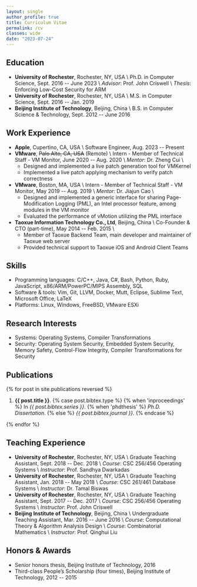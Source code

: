 ```yaml
---
layout: single
author_profile: true
title: Curriculum Vitae
permalink: /cv
classes: wide
date: "2023-07-24"
---
```


## Education

- **University of Rochester**, Rochester, NY, USA \\
  Ph.D. in Computer Science, Sept. 2016 -- June 2023 \\
  *Advisor*: Prof. John Criswell \\
  *Thesis*: Enforcing Low-Cost Security for ARM
- **University of Rochester**, Rochester, NY, USA \\
  M.S. in Computer Science, Sept. 2016 -- Jan. 2019
- **Beijing Institute of Technology**, Beijing, China \\
  B.S. in Computer Science & Technology, Sept. 2012 -- June 2016

## Work Experience

- **Apple**, Cupertino, CA, USA \\
  Software Engineer, Aug. 2023 -- Present
- **VMware**, ~~Palo Alto, CA, USA~~ (Remote) \\
  Intern - Member of Technical Staff - VM Monitor, June 2020 -- Aug. 2020 \\
  *Mentor*: Dr. Zheng Cui \\
  - Designed and implemented a live patch generation tool for VMKernel
  - Implemented a live patch applying mechanism to verify patch correctness
- **VMware**, Boston, MA, USA \\
  Intern - Member of Technical Staff - VM Monitor, May 2019 -- Aug. 2019 \\
  *Mentor*: Dr. Jiajun Cao \\
  - Designed and implemented a generic interface for sharing
    Page-Modification Logging (PML), an Intel processor feature, among modules
    in the VM monitor
  - Evaluated the performance of vMotion utilizing the PML interface
- **Taoxue Information Technology Co., Ltd**, Beijing, China \\
  Co-Founder & CTO (part-time), May 2014 -- Feb. 2015 \\
  - Member of Taoxue Backend Team, main developer and maintainer of
    Taoxue web server
  - Provided technical support to Taoxue iOS and Android Client Teams

## Skills

- Programming languages: C/C++, Java, C#, Bash, Python, Ruby, JavaScript,
                         x86/ARM/PowerPC/MIPS Assembly, SQL
- Software & tools: Vim, Git, LLVM, Docker, Mutt, Eclipse, Sublime Text,
                    Microsoft Office, LaTeX
- Platforms: Linux, Windows, FreeBSD, VMware ESXi

## Research Interests

- Systems: Operating Systems, Compiler Transformations
- Security: Operating System Security, Embedded System Security, Memory Safety,
            Control-Flow Integrity, Compiler Transformations for Security

## Publications

{% for post in site.publications reversed %}
 1. <p>
    <b>{{ post.title }}</b>.
    {% case post.bibtex.type %}
      {% when 'inproceedings' %}
        In <i>{{ post.bibtex.series }}</i>.
      {% when 'phdthesis' %}
        <i>Ph.D. Dissertation</i>.
      {% else %}
        <i>{{ post.bibtex.journal }}</i>.
    {% endcase %}
    </p>
{% endfor %}

## Teaching Experience

- **University of Rochester**, Rochester, NY, USA \\
  Graduate Teaching Assistant, Sept. 2018 -- Dec. 2018 \\
  *Course*: CSC 256/456 Operating Systems \\
  *Instructor*: Prof. Sandhya Dwarkadas
- **University of Rochester**, Rochester, NY, USA \\
  Graduate Teaching Assistant, Jan. 2018 -- May 2018 \\
  *Course*: CSC 261/461 Database Systems \\
  *Instructor*: Dr. Tamal Biswas
- **University of Rochester**, Rochester, NY, USA \\
  Graduate Teaching Assistant, Sept. 2017 -- Dec. 2017 \\
  *Course*: CSC 256/456 Operating Systems \\
  *Instructor*: Prof. John Criswell
- **Beijing Institute of Technology**, Beijing, China \\
  Undergraduate Teaching Assistant, Mar. 2016 -- June 2016 \\
  *Course*: Computational Theory & Algorithm Analysis Design \\
  *Course*: Combinatorial Mathematics \\
  *Instructor*: Prof. Qinghui Liu

## Honors & Awards

- Senior honors thesis,
  Beijing Institute of Technology, 2016
- Third-class People’s Scholarship (four times),
  Beijing Institute of Technology, 2012 -- 2015
